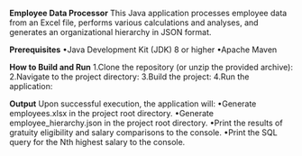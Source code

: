 **Employee Data Processor**
This Java application processes employee data from an Excel file, performs various calculations and analyses, and generates an organizational hierarchy in JSON format.
 
**Prerequisites**
•Java Development Kit (JDK) 8 or higher
•Apache Maven

**How to Build and Run**
1.Clone the repository (or unzip the provided archive):
2.Navigate to the project directory:
3.Build the project:
4.Run the application:

**Output**
Upon successful execution, the application will:
•Generate employees.xlsx in the project root directory.
•Generate employee_hierarchy.json in the project root directory.
•Print the results of gratuity eligibility and salary comparisons to the console.
•Print the SQL query for the Nth highest salary to the console.

 
